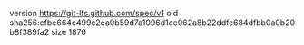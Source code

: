 version https://git-lfs.github.com/spec/v1
oid sha256:cfbe664c499c2ea0b59d7a1096d1ce062a8b22ddfc684dfbb0a0b20b8f389fa2
size 1876
